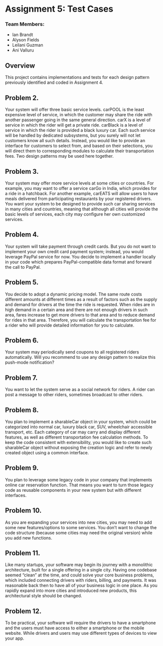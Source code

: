 # Assignment 5: Test Cases

### Team Members:
- Ian Brandt
- Alyson Fields
- Leilani Guzman
- Ani Valluru

## Overview
This project contains implementations and tests for each design pattern previously identified and 
coded in Assignment 4.


## Problem 2. 
Your system will offer three basic service levels. carPOOL is the least expensive level of 
service, in which the customer may share the ride with another passenger going in the same 
general direction. carX is a level of service in which the rider will get a private ride. 
carBlack is a level of service in which the rider is provided a black luxury car. 
Each such service will be handled by dedicated subsystems, but you surely will not let customers 
know all such details. Instead, you would like to provide an interface for customers to select from, 
and based on their selections, you will direct them to corresponding modules to calculate their transportation fees. 
Two design patterns may be used here together.



## Problem 3. 
Your system may offer more service levels at some cities or countries. 
For example, you may want to offer a service carGo in India, which provides for a ride in a 
hatchback. For another example, carEATS will allow users to have meals delivered from 
participating restaurants by your registered drivers. You want your system to be designed to provide 
such car sharing services in many cities and countries, meaning that although all cities will provide the 
basic levels of services, each city may configure her own customized services.


## Problem 4. 
Your system will take payment through credit cards. But you do not want to implement your own credit 
card payment system; instead, you would leverage PayPal service for now. You decide to implement 
a handler locally in your code which prepares PayPal-compatible data format and forward 
the call to PayPal.



## Problem 5. 
You decide to adopt a dynamic pricing model. The same route costs different amounts at different 
times as a result of factors such as the supply and demand for drivers at the time the ride is requested. 
When rides are in high demand in a certain area and there are not enough drivers in such area, 
fares increase to get more drivers to that area and to reduce demand for rides in that area. 
Therefore, you will calculate the transportation fee for a rider who will provide detailed information 
for you to calculate.



## Problem 6. 
Your system may periodically send coupons to all registered riders automatically. Will you recommend 
to use any design pattern to realize this push-mode notification?



## Problem 7. 
You want to let the system serve as a social network for riders. A rider can post a message to other 
riders, sometimes broadcast to other riders.



## Problem 8. 
You plan to implement a sharableCar object in your system, which could be categorized into normal car, 
luxury black car, SUV, wheelchair accessible transport, etc. Each category of car may carry and display 
different features, as well as different transportation fee calculation methods. To keep the code 
consistent with extensibility, you would like to create such sharableCar object without exposing the 
creation logic and refer to newly created object using a common interface.



## Problem 9. 
You plan to leverage some legacy code in your company that implements online car reservation function. 
That means you want to turn those legacy code as reusable components in your new system but with 
different interfaces.



## Problem 10. 
As you are expanding your services into new cities, you may need to add some new features/options to 
some services. You don’t want to change the code structure (because some cities may need the original 
version) while you add new functions.



## Problem 11. 
Like many startups, your software may begin its journey with a monolithic architecture, built for a 
single offering in a single city. Having one codebase seemed “clean” at the time, and could solve your 
core business problems, which included connecting drivers with riders, billing, and payments. It was 
reasonable back then to have all of your business logic in one place. As you rapidly expand into more 
cities and introduced new products, this architectural style should be changed.



## Problem 12. 
To be practical, your software will require the drivers to have a smartphone and the users must have 
access to either a smartphone or the mobile website. While drivers and users may use different types of 
devices to view your app.